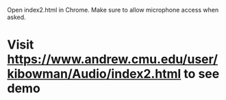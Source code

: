 Open index2.html in Chrome. Make sure to allow microphone access when asked.

# Visit https://www.andrew.cmu.edu/user/kibowman/Audio/index2.html to see demo

